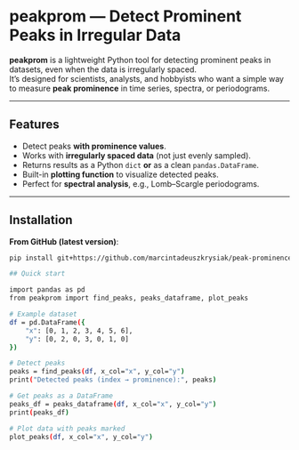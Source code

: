 # peakprom — Detect Prominent Peaks in Irregular Data

**peakprom** is a lightweight Python tool for detecting prominent peaks in datasets, even when the data is irregularly spaced.  
It’s designed for scientists, analysts, and hobbyists who want a simple way to measure **peak prominence** in time series, spectra, or periodograms.

---

## Features
- Detect peaks **with prominence values**.
- Works with **irregularly spaced data** (not just evenly sampled).
- Returns results as a Python `dict` **or** as a clean `pandas.DataFrame`.
- Built-in **plotting function** to visualize detected peaks.
- Perfect for **spectral analysis**, e.g., Lomb–Scargle periodograms.

---

## Installation

**From GitHub (latest version)**:
```bash
pip install git+https://github.com/marcintadeuszkrysiak/peak-prominence.git

## Quick start

import pandas as pd
from peakprom import find_peaks, peaks_dataframe, plot_peaks

# Example dataset
df = pd.DataFrame({
    "x": [0, 1, 2, 3, 4, 5, 6],
    "y": [0, 2, 0, 3, 0, 1, 0]
})

# Detect peaks
peaks = find_peaks(df, x_col="x", y_col="y")
print("Detected peaks (index → prominence):", peaks)

# Get peaks as a DataFrame
peaks_df = peaks_dataframe(df, x_col="x", y_col="y")
print(peaks_df)

# Plot data with peaks marked
plot_peaks(df, x_col="x", y_col="y")

